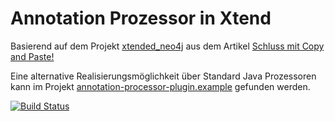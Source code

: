 Annotation Prozessor in Xtend
==============================

Basierend auf dem Projekt [xtended_neo4j](https://github.com/svenefftinge/xtended_neo4j)
aus dem Artikel 
[Schluss mit Copy and Paste!](http://www.bibsonomy.org/bibtex/22c0f4d209193fd38fe599c1fa013be85/funthomas424242)

Eine alternative Realisierungsmöglichkeit über Standard Java Prozessoren kann im Projekt 
[annotation-processor-plugin.example](https://github.com/FunThomas424242/annotation-processor-plugin.example)
gefunden werden.

[![Build Status](https://travis-ci.org/FunThomas424242/annotation-processor-xtend.example.png?branch=master)](https://travis-ci.org/FunThomas424242/annotation-processor-xtend.example)

